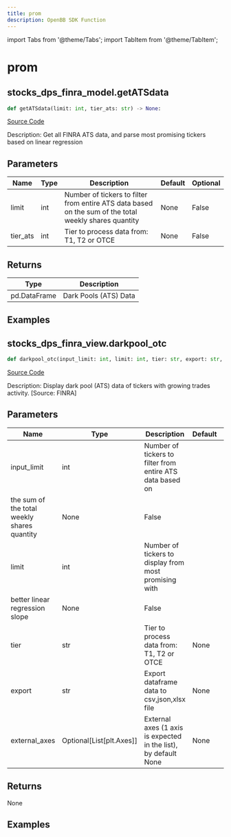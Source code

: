 ```yaml
---
title: prom
description: OpenBB SDK Function
---
```


import Tabs from '@theme/Tabs';
import TabItem from '@theme/TabItem';

# prom

<Tabs>
<TabItem value="model" label="Model" default>

## stocks_dps_finra_model.getATSdata

```python title='openbb_terminal/stocks/dark_pool_shorts/finra_model.py'
def getATSdata(limit: int, tier_ats: str) -> None:
```
[Source Code](https://github.com/OpenBB-finance/OpenBBTerminal/tree/main/openbb_terminal/stocks/dark_pool_shorts/finra_model.py#L216)

Description: Get all FINRA ATS data, and parse most promising tickers based on linear regression

## Parameters

| Name | Type | Description | Default | Optional |
| ---- | ---- | ----------- | ------- | -------- |
| limit | int | Number of tickers to filter from entire ATS data based on the sum of the total weekly shares quantity | None | False |
| tier_ats | int | Tier to process data from: T1, T2 or OTCE | None | False |

## Returns

| Type | Description |
| ---- | ----------- |
| pd.DataFrame | Dark Pools (ATS) Data |

## Examples



</TabItem>
<TabItem value="view" label="View">

## stocks_dps_finra_view.darkpool_otc

```python title='openbb_terminal/stocks/dark_pool_shorts/finra_view.py'
def darkpool_otc(input_limit: int, limit: int, tier: str, export: str, external_axes: Union[List[matplotlib.axes._axes.Axes], NoneType]) -> None:
```
[Source Code](https://github.com/OpenBB-finance/OpenBBTerminal/tree/main/openbb_terminal/stocks/dark_pool_shorts/finra_view.py#L189)

Description: Display dark pool (ATS) data of tickers with growing trades activity. [Source: FINRA]

## Parameters

| Name | Type | Description | Default | Optional |
| ---- | ---- | ----------- | ------- | -------- |
| input_limit | int | Number of tickers to filter from entire ATS data based on
the sum of the total weekly shares quantity | None | False |
| limit | int | Number of tickers to display from most promising with
better linear regression slope | None | False |
| tier | str | Tier to process data from: T1, T2 or OTCE | None | False |
| export | str | Export dataframe data to csv,json,xlsx file | None | False |
| external_axes | Optional[List[plt.Axes]] | External axes (1 axis is expected in the list), by default None | None | True |

## Returns

None

## Examples



</TabItem>
</Tabs>